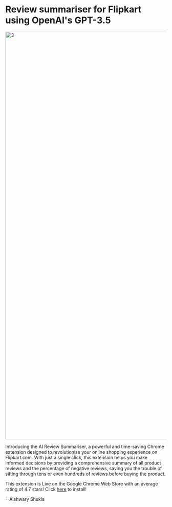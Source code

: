 # Review summariser for Flipkart using OpenAI's GPT-3.5
<img width="1272" alt="3" src="https://user-images.githubusercontent.com/44278467/228932933-31eb34aa-d675-4e0c-a1fd-74a8c548907b.png">

Introducing the AI Review Summariser, a powerful and time-saving Chrome extension designed to revolutionise your online shopping experience on Flipkart.com. With just a single click, this extension helps you make informed decisions by providing a comprehensive summary of all product reviews and the percentage of negative reviews, saving you the trouble of sifting through tens or even hundreds of reviews before buying the product.

This extension is Live on the Google Chrome Web Store with an average rating of 4.7 stars!
Click [here](https://chrome.google.com/webstore/detail/ngppgnkpbmncdeooipejcllcgakchpil) to install!

--Aishwary Shukla
